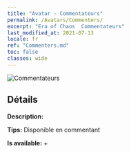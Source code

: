```yaml
---
title: "Avatar - Commentateurs"
permalink: /Avatars/Commenters/
excerpt: "Era of Chaos  Commentateurs"
last_modified_at: 2021-07-13
locale: fr
ref: "Commenters.md"
toc: false
classes: wide
---
```

 ![Commentateurs](/images/a/avatarFrame_14.png)

## Détails

 **Description:**  

 **Tips:** Disponible en commentant 

 **Is available:**  + 

